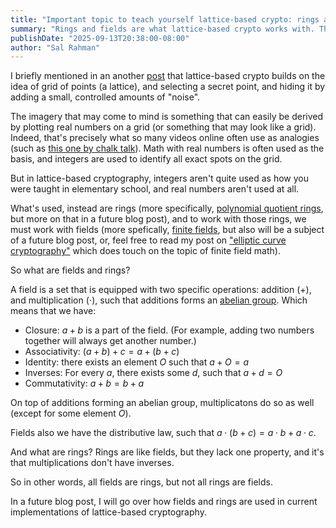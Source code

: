 ```yaml
---
title: "Important topic to teach yourself lattice-based crypto: rings and fields"
summary: "Rings and fields are what lattice-based crypto works with. This article goes over what they are."
publishDate: "2025-09-13T20:38:00-08:00"
author: "Sal Rahman"
---
```


I briefly mentioned in an another [post](https://blog.salrahman.com/posts/2025/08/teach-yourself-lattice-crypto-by-learning-abstract-algebra) that lattice-based crypto builds on the idea of grid of points (a lattice), and selecting a secret point, and hiding it by adding a small, controlled amounts of "noise".

The imagery that may come to mind is something that can easily be derived by plotting real numbers on a grid (or something that may look like a grid). Indeed, that's precisely what so many videos online often use as analogies (such as [this one by chalk talk](https://www.youtube.com/watch?v=QDdOoYdb748)). Math with real numbers is often used as the basis, and integers are used to identify all exact spots on the grid.

But in lattice-based cryptography, integers aren't quite used as how you were taught in elementary school, and real numbers aren't used at all.

What's used, instead are rings (more specifically, [polynomial quotient rings](https://en.wikipedia.org/wiki/Polynomial_ring), but more on that in a future blog post), and to work with those rings, we must work with fields (more spefically, [finite fields](https://en.wikipedia.org/wiki/Finite_field), but also will be a subject of a future blog post, or, feel free to read my post on ["elliptic curve cryptography"](https://blog.salrahman.com/posts/2024/09/elliptic-curve-cryptography-primer) which does touch on the topic of finite field math).

So what are fields and rings?

A field is a set that is equipped with two specific operations: addition ($+$), and multiplication ($\cdot$), such that additions forms an [abelian group](https://en.wikipedia.org/wiki/Abelian_group). Which means that we have:

- Closure: $a + b$ is a part of the field. (For example, adding two numbers together will always get another number.)
- Associativity: $(a + b) + c = a + (b + c)$
- Identity: there exists an element $O$ such that $a + O = a$
- Inverses: For every $a$, there exists some $d$, such that $a + d = O$
- Commutativity: $a + b = b + a$

On top of additions forming an abelian group, multiplicatons do so as well (except for some element $O$).

Fields also we have the distributive law, such that $a \cdot (b + c) = a \cdot b + a \cdot c$.

And what are rings? Rings are like fields, but they lack one property, and it's that multiplications don't have inverses.

So in other words, all fields are rings, but not all rings are fields.

In a future blog post, I will go over how fields and rings are used in current implementations of lattice-based cryptography.
